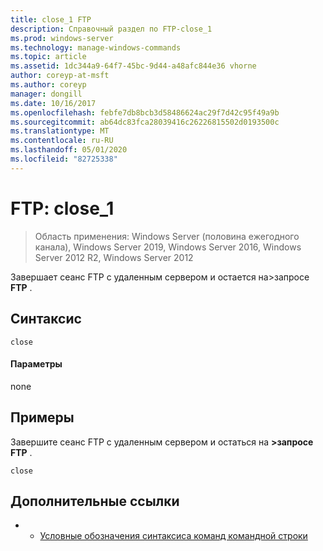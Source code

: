 ```yaml
---
title: close_1 FTP
description: Справочный раздел по FTP-close_1
ms.prod: windows-server
ms.technology: manage-windows-commands
ms.topic: article
ms.assetid: 1dc344a9-64f7-45bc-9d44-a48afc844e36 vhorne
author: coreyp-at-msft
ms.author: coreyp
manager: dongill
ms.date: 10/16/2017
ms.openlocfilehash: febfe7db8bcb3d58486624ac29f7d42c95f49a9b
ms.sourcegitcommit: ab64dc83fca28039416c26226815502d0193500c
ms.translationtype: MT
ms.contentlocale: ru-RU
ms.lasthandoff: 05/01/2020
ms.locfileid: "82725338"
---
```

# <a name="ftp-close_1"></a>FTP: close_1

> Область применения: Windows Server (половина ежегодного канала), Windows Server 2019, Windows Server 2016, Windows Server 2012 R2, Windows Server 2012

Завершает сеанс FTP с удаленным сервером и остается на>запросе **FTP** .   
## <a name="syntax"></a>Синтаксис  
```  
close  
```  
#### <a name="parameters"></a>Параметры  
none  
## <a name="examples"></a>Примеры  
Завершите сеанс FTP с удаленным сервером и остаться на **>запросе FTP** .  
```  
close  
```  
## <a name="additional-references"></a>Дополнительные ссылки  
-   - [Условные обозначения синтаксиса команд командной строки](command-line-syntax-key.md)  
